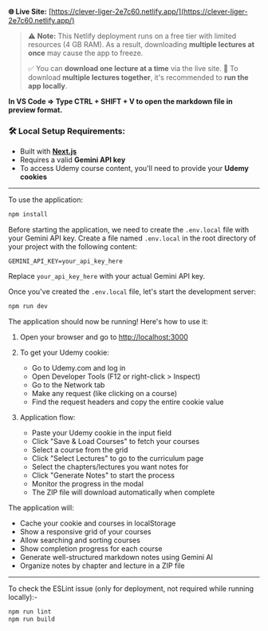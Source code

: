 **🌐 Live Site:** [https://clever-liger-2e7c60.netlify.app/](https://clever-liger-2e7c60.netlify.app/)

> ⚠️ **Note:** This Netlify deployment runs on a free tier with limited resources (4 GB RAM). As a result, downloading **multiple lectures at once** may cause the app to freeze.
>
> ✅ You can **download one lecture at a time** via the live site.
> 🚀 To download **multiple lectures together**, it's recommended to **run the app locally**.

**In VS Code => Type CTRL + SHIFT + V to open the markdown file in preview format.**

### 🛠️ Local Setup Requirements:

* Built with **[Next.js](https://nextjs.org)**
* Requires a valid **Gemini API key**
* To access Udemy course content, you'll need to provide your **Udemy cookies**

---

To use the application:

```bash
npm install
```

Before starting the application, we need to create the `.env.local` file with your Gemini API key. Create a file named `.env.local` in the root directory of your project with the following content:

```env
GEMINI_API_KEY=your_api_key_here
```

Replace `your_api_key_here` with your actual Gemini API key.

Once you've created the `.env.local` file, let's start the development server:

```bash
npm run dev
```

The application should now be running! Here's how to use it:

1. Open your browser and go to [http://localhost:3000](http://localhost:3000)

2. To get your Udemy cookie:
   - Go to Udemy.com and log in
   - Open Developer Tools (F12 or right-click > Inspect)
   - Go to the Network tab
   - Make any request (like clicking on a course)
   - Find the request headers and copy the entire cookie value

3. Application flow:
   - Paste your Udemy cookie in the input field
   - Click "Save & Load Courses" to fetch your courses
   - Select a course from the grid
   - Click "Select Lectures" to go to the curriculum page
   - Select the chapters/lectures you want notes for
   - Click "Generate Notes" to start the process
   - Monitor the progress in the modal
   - The ZIP file will download automatically when complete

The application will:

- Cache your cookie and courses in localStorage
- Show a responsive grid of your courses
- Allow searching and sorting courses
- Show completion progress for each course
- Generate well-structured markdown notes using Gemini AI
- Organize notes by chapter and lecture in a ZIP file

---

To check the ESLint issue (only for deployment, not required while running locally):-

```bash
npm run lint
npm run build
```

